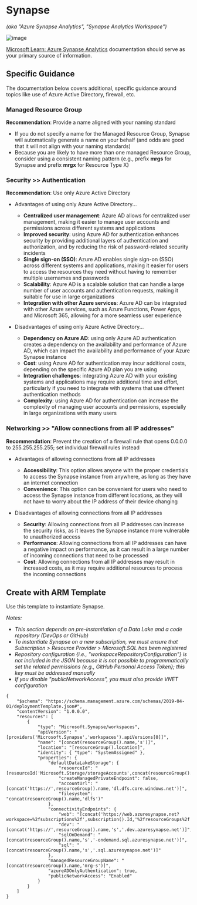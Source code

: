 # Synapse
_(aka "Azure Synapse Analytics", "Synapse Analytics Workspace")_

![image](https://user-images.githubusercontent.com/44923999/185975852-f21da095-6d6d-4259-86d8-6b199c9e3295.png)

[Microsoft Learn: Azure Synapse Analytics](https://learn.microsoft.com/en-us/azure/synapse-analytics/) documentation should serve as your primary source of information.

## Specific Guidance
The documentation below covers additional, specific guidance around topics like use of Azure Active Directory, firewall, etc.

### Managed Resource Group
**Recommendation**: Provide a name aligned with your naming standard

* If you do not specify a name for the Managed Resource Group, Synapse will automatically generate a name on your behalf (and odds are good that it will not align with your naming standards)
* Because you are likely to have more than one managed Resource Group, consider using a consistent naming pattern {e.g., prefix **<UseCase>mrgs** for Synapse and prefix **<UseCase>mrgx** for Resource Type X}

### Security >> Authentication
**Recommendation**: Use only Azure Active Directory
 
* Advantages of using only Azure Active Directory...
  * **Centralized user management**: Azure AD allows for centralized user management, making it easier to manage user accounts and permissions across different systems and applications
  * **Improved security**: using Azure AD for authentication enhances security by providing additional layers of authentication and authorization, and by reducing the risk of password-related security incidents
  * **Single sign-on (SSO)**: Azure AD enables single sign-on (SSO) across different systems and applications, making it easier for users to access the resources they need without having to remember multiple usernames and passwords
  * **Scalability**: Azure AD is a scalable solution that can handle a large number of user accounts and authentication requests, making it suitable for use in large organizations
  * **Integration with other Azure services**: Azure AD can be integrated with other Azure services, such as Azure Functions, Power Apps, and Microsoft 365, allowing for a more seamless user experience

* Disadvantages of using only Azure Active Directory...
  * **Dependency on Azure AD**: using only Azure AD authentication creates a dependency on the availability and performance of Azure AD, which can impact the availability and performance of your Azure Synapse instance
  * **Cost**: using Azure AD for authentication may incur additional costs, depending on the specific Azure AD plan you are using
  * **Integration challenges**: integrating Azure AD with your existing systems and applications may require additional time and effort, particularly if you need to integrate with systems that use different authentication methods
  * **Complexity**: using Azure AD for authentication can increase the complexity of managing user accounts and permissions, especially in large organizations with many users

### Networking >> "**Allow connections from all IP addresses**"
**Recommendation**: Prevent the creation of a firewall rule that opens 0.0.0.0 to 255.255.255.255; set individual firewall rules instead
  
* Advantages of allowing connections from all IP addresses
  * **Accessibility**: This option allows anyone with the proper credentials to access the Synapse instance from anywhere, as long as they have an internet connection
  * **Convenience**: This option can be convenient for users who need to access the Synapse instance from different locations, as they will not have to worry about the IP address of their device changing

* Disadvantages of allowing connections from all IP addresses
  * **Security**: Allowing connections from all IP addresses can increase the security risks, as it leaves the Synapse instance more vulnerable to unauthorized access
  * **Performance**: Allowing connections from all IP addresses can have a negative impact on performance, as it can result in a large number of incoming connections that need to be processed
  * **Cost**: Allowing connections from all IP addresses may result in increased costs, as it may require additional resources to process the incoming connections

## Create with ARM Template
Use this template to instantiate Synapse.
  
_Notes:_<br>
*	_This section depends on pre-instantiation of a Data Lake and a code repository (DevOps or GitHub)_
*	_To instantiate Synapse on a new subscription, we must ensure that Subscription > Resource Provider > Microsoft.SQL has been registered_
*	_Repository configuration {i.e., "workspaceRepositoryConfiguration"} is not included in the JSON because it is not possible to programmatically set the related permissions {e.g., GitHub Personal Access Token}; this key must be addressed manually_
*	_If you disable "publicNetworkAccess", you must also provide VNET configuration_

  ```
  {
      "$schema": "https://schema.management.azure.com/schemas/2019-04-01/deploymentTemplate.json#",
      "contentVersion": "1.0.0.0",
      "resources": [
          {
              "type": "Microsoft.Synapse/workspaces",
              "apiVersion": "[providers('Microsoft.Synapse','workspaces').apiVersions[0]]",
              "name": "[concat(resourceGroup().name,'s')]",
              "location": "[resourceGroup().location]",
              "identity": { "type": "SystemAssigned" },
              "properties": {
                  "defaultDataLakeStorage": {
                      "resourceId": "[resourceId('Microsoft.Storage/storageAccounts',concat(resourceGroup().name,'dl'))]",
                      "createManagedPrivateEndpoint": false,
                      "accountUrl": "[concat('https://',resourceGroup().name,'dl.dfs.core.windows.net')]",
                      "filesystem": "concat(resourceGroup().name,'dlfs')"
                  },
                  "connectivityEndpoints": {
                      "web": "[concat('https://web.azuresynapse.net?workspace=%2fsubscriptions%2f',subscription().Id,'%2fresourceGroups%2f',resourceGroup().name,'%2fproviders%2fMicrosoft.Synapse%2fworkspaces%2f',resourceGroup().name,'s')]",
                      "dev": "[concat('https://',resourceGroup().name,'s','.dev.azuresynapse.net')]",
                      "sqlOnDemand": "[concat(resourceGroup().name,'s','-ondemand.sql.azuresynapse.net')]",
                      "sql": "[concat(resourceGroup().name,'s','.sql.azuresynapse.net')]"
                  },
                  "managedResourceGroupName": "[concat(resourceGroup().name,'mrg-s')]",
                  "azureADOnlyAuthentication": true,
                  "publicNetworkAccess": "Enabled"
              }
          }
      ]
  }
  ```

